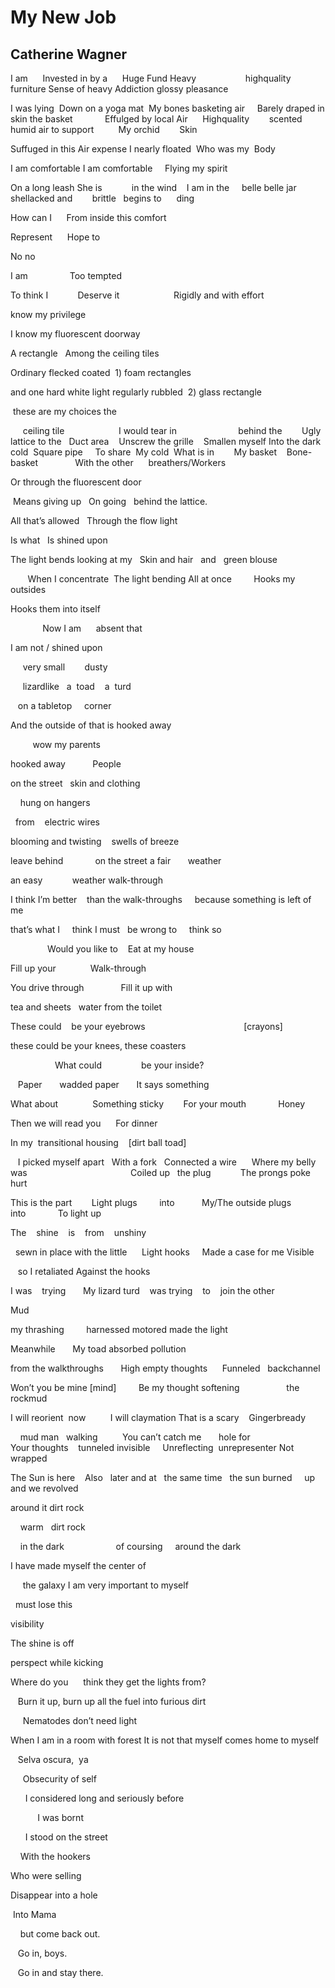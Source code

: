 # My New Job
## Catherine Wagner
I am      Invested in
by a      Huge Fund
Heavy                    highquality
furniture
Sense of heavy
Addiction glossy pleasance

I was lying  Down on a yoga mat
 My bones
basketing air     Barely draped in
skin
the basket             Effulged by local
Air      Highquality        scented
humid air
to support          My orchid        Skin

Suffuged in this Air
expense I nearly
floated  Who was my  Body

I am comfortable I am
comfortable     Flying my spirit

On a long leash
She is            in the wind
   I am in the     belle
belle jar
shellacked and        brittle
  begins to      ding


How can I      From inside this comfort

Represent      Hope to

No no

I am                 Too tempted

To think I            Deserve it
                     Rigidly and with effort

know my privilege



I know my fluorescent doorway

A rectangle   Among the ceiling tiles

Ordinary flecked coated  1) foam rectangles

and one hard white light regularly rubbled
 2) glass rectangle

 these are my choices
the

     ceiling tile                      I would tear
in                         behind the
       Ugly lattice to the   Duct area
   Unscrew the grille    Smallen myself
Into the dark cold  Square pipe
    To share  My cold  What is in
       My basket    Bone-basket
              With the other      breathers/Workers

Or through the fluorescent door

 Means giving up   On going   behind
the lattice.


All that’s allowed   Through the flow light

Is what   Is shined upon

The light bends looking at my   Skin
and hair   and   green blouse

       When I concentrate  The light bending
All at once         Hooks my outsides

Hooks them into itself

             Now I am
     absent that

I am not / shined upon

     very small        dusty

     lizardlike   a  toad    a  turd

   on a tabletop     corner

And the outside of that is hooked away

         wow my parents

hooked away           People

on the street   skin and clothing

    hung on hangers

  from    electric wires

blooming and twisting    swells of breeze

leave behind             on the street
a fair       weather

an easy            weather
walk-through


I think I’m better    than the walk-throughs
    because something is left of me

that’s what I     think I must
  be wrong to     think so



               Would you like to    Eat at my house

Fill up your              Walk-through

You drive through               Fill it up with

tea and sheets
  water from the toilet

These could    be your eyebrows
                                       [crayons]

these could be your knees, these coasters

                  What could                be your inside?

   Paper       wadded paper
      It says something

What about              Something sticky
       For your mouth             Honey

Then we will read you      For dinner



In my  transitional housing    [dirt ball toad]

   I picked myself apart   With a fork
  Connected a wire      Where my belly was
                                         Coiled up   the plug
           The prongs poke hurt

This is the part        Light plugs
        into           My/The outside plugs
into             To light up

The    shine    is    from    unshiny


  sewn in place with the little
     Light hooks     Made a case for me
Visible


   so I retaliated
Against the hooks

I was    trying       My lizard turd
   was trying    to    join the other

Mud


my thrashing         harnessed
motored
made the light



Meanwhile       My toad
absorbed
pollution

from the walkthroughs       High empty
thoughts      Funneled   backchannel

Won’t you be mine [mind]         Be my thought
softening                   the rockmud



I will reorient  now          I will claymation
That is a scary    Gingerbready


    mud man
  walking          You can’t catch me       hole for
                        Your thoughts
   tunneled invisible     Unreflecting
 unrepresenter
Not wrapped



The Sun is here    Also   later and at
  the same time   the sun burned
    up and we revolved

around it dirt rock

    warm   dirt rock

    in the dark                     of coursing
    around the dark

I have made myself the center of

     the galaxy
I am very important to myself

  must lose this

visibility

The shine is off

perspect while kicking


Where do you      think they get the lights from?

   Burn it up, burn up all the fuel
into furious dirt

     Nematodes
don’t need light

When I am in a room with forest
It is not that myself comes home to myself

   Selva oscura,  ya

     Obsecurity of self

      I considered long and seriously before

           I was bornt

      I stood on the street

    With the hookers

Who were selling

Disappear into a hole

 Into Mama

    but come back out.

   Go in, boys.

   Go in and stay there.